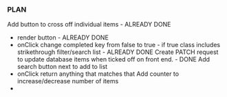### PLAN

Add button to cross off individual items - ALREADY DONE
* render button - ALREADY DONE 
* onClick change completed key from false to true - if true class includes strikethrough filter/search list - ALREADY DONE
Create PATCH request to update database items when ticked off on front end. - DONE
Add search button next to add to list
* onClick return anything that matches that
Add counter to increase/decrease number of items
* 